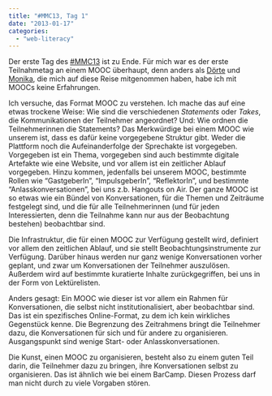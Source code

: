 ```yaml
---
title: "#MMC13, Tag 1"
date: "2013-01-17"
categories: 
  - "web-literacy"
---
```


Der erste Tag des [#MMC13](http://howtomooc.org/ "#MMC13 - der Open MOOC-Maker Course 2013 - Offene Online-Kurse konzipieren, planen und durchführen - gewusst wie!") ist zu Ende. Für mich war es der erste Teilnahmetag an einem MOOC überhaupt, denn anders als [Dörte](https://twitter.com/diegoerelebt "Dörte Giebel (dieGoerelebt) on Twitter") und [Monika](https://twitter.com/mons7 "Monika E. König (mons7) on Twitter"), die mich auf diese Reise mitgenommen haben, habe ich mit MOOCs keine Erfahrungen.

Ich versuche, das Format MOOC zu verstehen. Ich mache das auf eine etwas trockene Weise: Wie sind die verschiedenen _Statements_ oder _Takes_, die Kommunikationen der Teilnehmer angeordnet? Und: Wie ordnen die Teilnehmerinnen die Statements? Das Merkwürdige bei einem MOOC wie unserem ist, dass es dafür keine vorgegebene Struktur gibt. Weder die Plattform noch die Aufeinanderfolge der Sprechakte ist vorgegeben. Vorgegeben ist ein Thema, vorgegeben sind auch bestimmte digitale Artefakte wie eine Website, und vor allem ist ein zeitlicher Ablauf vorgegeben. Hinzu kommen, jedenfalls bei unserem MOOC, bestimmte Rollen wie “GastgeberIn”, “ImpulsgeberIn”, “ReflektorIn”, und bestimmte “Anlasskonversationen”, bei uns z.b. Hangouts on Air. Der ganze MOOC ist so etwas wie ein Bündel von Konversationen, für die Themen und Zeiträume festgelegt sind, und die für alle Teilnehmerinnen (und für jeden Interessierten, denn die Teilnahme kann nur aus der Beobachtung bestehen) beobachtbar sind.

Die Infrastruktur, die für einen MOOC zur Verfügung gestellt wird, definiert vor allem den zeitlichen Ablauf, und sie stellt Beobachtungsinstrumente zur Verfügung. Darüber hinaus werden nur ganz wenige Konversationen vorher geplant, und zwar um Konversationen der Teilnehmer auszulösen. Außerdem wird auf bestimmte kuratierte Inhalte zurückgegriffen, bei uns in der Form von Lektürelisten.

Anders gesagt: Ein MOOC wie dieser ist vor allem ein Rahmen für Konversationen, die selbst nicht institutionalisiert, aber beobachtbar sind. Das ist ein spezifisches Online-Format, zu dem ich kein wirkliches Gegenstück kenne. Die Begrenzung des Zeitrahmens bringt die Teilnehmer dazu, die Konversationen für sich und für andere zu organisieren. Ausgangspunkt sind wenige Start- oder Anlasskonversationen.

Die Kunst, einen MOOC zu organisieren, besteht also zu einem guten Teil darin, die Teilnehmer dazu zu bringen, ihre Konversationen selbst zu organisieren. Das ist ähnlich wie bei einem BarCamp. Diesen Prozess darf man nicht durch zu viele Vorgaben stören.
